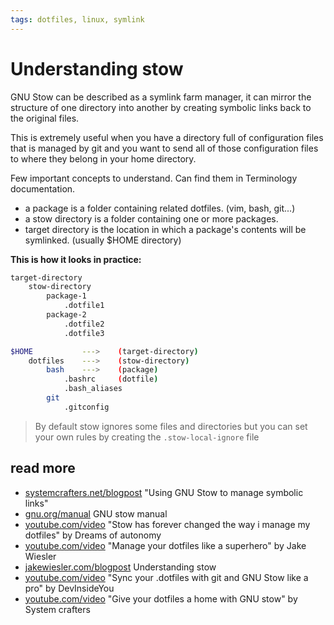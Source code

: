 ```yaml
---
tags: dotfiles, linux, symlink
---
```


# Understanding stow

GNU Stow can be described as a symlink farm manager, it can mirror the structure of one directory into another by creating symbolic links back to the original files.

This is extremely useful when you have a directory full of configuration files that is managed by git and you want to send all of those configuration files to where they belong in your home directory.

Few important concepts to understand. Can find them in Terminology documentation.

- a package is a folder containing related dotfiles. (vim, bash, git...)
- a stow directory is a folder containing one or more packages.
- target directory is the location in which a package's contents will be symlinked. (usually $HOME directory)

**This is how it looks in practice:**
```sh
target-directory
    stow-directory
        package-1
            .dotfile1
        package-2
            .dotfile2
            .dotfile3

$HOME           --->    (target-directory)
    dotfiles    --->    (stow-directory)
        bash    --->    (package)
            .bashrc     (dotfile)
            .bash_aliases
        git
            .gitconfig
```

>By default stow ignores some files and directories but you can set your own rules by creating the `.stow-local-ignore` file

## read more


- [systemcrafters.net/blogpost](https://systemcrafters.net/managing-your-dotfiles/using-gnu-stow/) "Using GNU Stow to manage symbolic links"
- [gnu.org/manual](https://www.gnu.org/software/stow/manual/) GNU stow manual
- [youtube.com/video](https://www.youtube.com/watch?v=y6XCebnB9gs) "Stow has forever changed the way i manage my dotfiles" by Dreams of autonomy
- [youtube.com/video](https://www.youtube.com/watch?v=FHuwzbpTTo0) "Manage your dotfiles like a superhero" by Jake Wiesler
- [jakewiesler.com/blogpost](https://www.jakewiesler.com/blog/managing-dotfiles) Understanding stow
- [youtube.com/video](https://www.youtube.com/watch?v=CFzEuBGPPPg) "Sync your .dotfiles with git and GNU Stow like a pro" by DevInsideYou
- [youtube.com/video](https://www.youtube.com/watch?v=CxAT1u8G7is) "Give your dotfiles a home with GNU stow" by System crafters